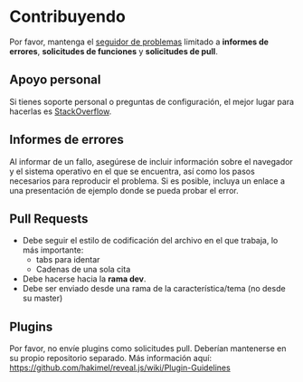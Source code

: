 # Contribuyendo

Por favor, mantenga el [seguidor de problemas](http://github.com/hakimel/reveal.js/issues) limitado a **informes de errores**, **solicitudes de funciones** y **solicitudes de pull**.

## Apoyo personal

Si tienes soporte personal o preguntas de configuración, el mejor lugar para hacerlas es [StackOverflow](http://stackoverflow.com/questions/tagged/reveal.js).

## Informes de errores

Al informar de un fallo, asegúrese de incluir información sobre el navegador y el sistema operativo en el que se encuentra, así como los pasos necesarios para reproducir el problema. Si es posible, incluya un enlace a una presentación de ejemplo donde se pueda probar el error.

## Pull Requests

- Debe seguir el estilo de codificación del archivo en el que trabaja, lo más importante:
  - tabs para identar
  - Cadenas de una sola cita
- Debe hacerse hacia la **rama dev**.
- Debe ser enviado desde una rama de la característica/tema (no desde su master)

## Plugins

Por favor, no envíe plugins como solicitudes pull. Deberían mantenerse en su propio repositorio separado. Más información aquí:
https://github.com/hakimel/reveal.js/wiki/Plugin-Guidelines